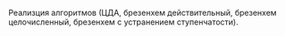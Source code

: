 Реализция алгоритмов (ЦДА, брезенхем действительный, брезенхем целочисленный, брезенхем с устранением ступенчатости).